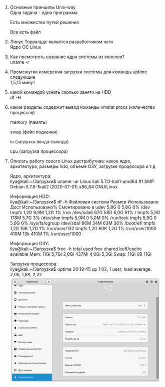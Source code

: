 1) Основные принципы Unix-way  
	Одна задача - одна программа

	Есть множество путей решения

	Все есть файл
	
2) Линус Торвальдс является разработчиком чего  
	Ядро ОС Linux 
	
3) Как посмотреть  название ядра системы из консоли?   
	uname -r
	
4) Промежутки измерения загрузки системы для команды uptime следующие  
	1,5,15 минут
	
5) какой командой узнать сколько занято на HDD  
	df -H
	
6) какие разделы содержит вывод команды vmstat
	procs (количество процессов)

	memory (память)

	swap (файл подкачки)

	io (загрузка ввода-вывода)

	cpu (загрузка процессора)
	
7) Описать работу своего Linux дистрибутива: какое ядро, архитектура, размеры hdd, объеме ОЗУ, загрузке процессора и т.д  

    Ядро, архитектура:  
        ilya@kali:~/Загрузки$ uname -ar
        Linux kali 5.7.0-kali1-amd64 #1 SMP Debian 5.7.6-1kali2 (2020-07-01) x86_64 GNU/Linux

        
     Информация HDD:  
        ilya@kali:~/Загрузки$ df -h
        Файловая система Размер Использовано  Дост Использовано% Cмонтировано в
        udev               5,8G            0  5,8G            0% /dev
        tmpfs              1,2G         9,9M  1,2G            1% /run
        /dev/sda6           67G          58G  6,0G           91% /
        tmpfs              5,9G         178M  5,7G            3% /dev/shm
        tmpfs              5,0M            0  5,0M            0% /run/lock
        tmpfs              5,9G            0  5,9G            0% /sys/fs/cgroup
        /dev/sda1           96M          34M   63M           36% /boot/efi
        tmpfs              1,2G          16K  1,2G            1% /run/user/132
        tmpfs              1,2G          60K  1,2G            1% /run/user/1000
             410M          13k  410M            1% /run/user/1000

     Информация ОЗУ:  
        ilya@kali:~/Загрузки$ free -h
                      total        used        free      shared  buff/cache   available
        Mem:           11Gi       5,7Gi       2,0Gi       437Mi       4,0Gi       5,3Gi
        Swap:          11Gi          0B        11Gi


     Загрузка процессора:  
        ilya@kali:~/Загрузки$ uptime
         20:19:45 up  1:02,  1 user,  load average: 2,06, 1,88, 2,22
![Screen](screen.png)